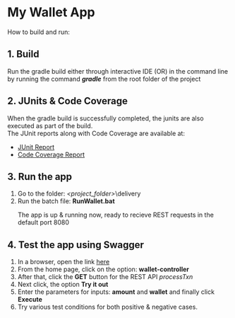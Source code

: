 # My Wallet App
How to build and run:

## 1. Build
Run the gradle build either through interactive IDE
(OR) in the command line by running the command ***gradle*** from the root folder of the project

## 2. JUnits & Code Coverage
When the gradle build is successfully completed, the junits are also executed as part of the build. <br>
The JUnit reports along with Code Coverage are available at:

- [JUnit Report](build\reports\tests\test\index.html)<br>
- [Code Coverage Report](build\jacoco\test\html\index.html)

## 3. Run the app
1. Go to the folder: *<project_folder>*\delivery
2. Run the batch file: **RunWallet.bat**
   <p>The app is up & running now, ready to recieve REST requests in the default port 8080</p>

## 4. Test the app using Swagger
1. In a browser, open the link [here](http://localhost:8080/swagger-ui.html)
2. From the home page, click on the option: **wallet-controller**
3. After that, click the **GET** button for the REST API *processTxn*
4. Next click, the option **Try it out**
5. Enter the parameters for inputs: **amount** and **wallet** and finally click **Execute**
6. Try various test conditions for both positive & negative cases.
